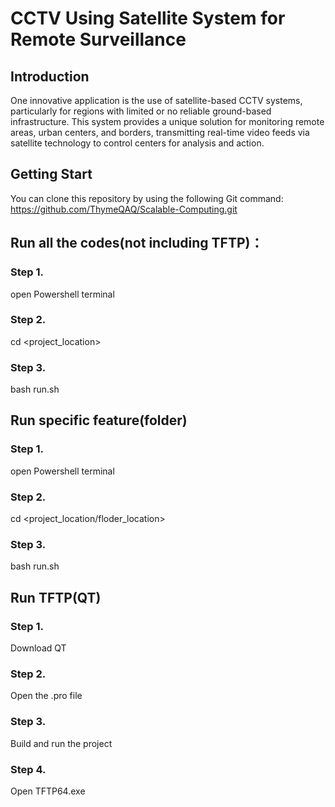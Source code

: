 # CCTV Using Satellite System for Remote Surveillance

## Introduction
One innovative application is the use of satellite-based CCTV systems, particularly for regions with limited or no reliable ground-based infrastructure. This system provides a unique solution for monitoring remote areas, urban centers, and borders, transmitting real-time video feeds via satellite technology to control centers for analysis and action.

## Getting Start
You can clone this repository by using the following Git command:
https://github.com/ThymeQAQ/Scalable-Computing.git

## Run all the codes(not including TFTP)：
### Step 1.
open Powershell terminal
### Step 2.
cd <project_location>
### Step 3.
bash run.sh

## Run specific feature(folder)
### Step 1.
open Powershell terminal
### Step 2.
cd <project_location/floder_location>
### Step 3.
bash run.sh

## Run TFTP(QT)
### Step 1. 
Download QT  
### Step 2. 
Open the .pro file
### Step 3. 
Build and run the project  
### Step 4. 
Open TFTP64.exe




